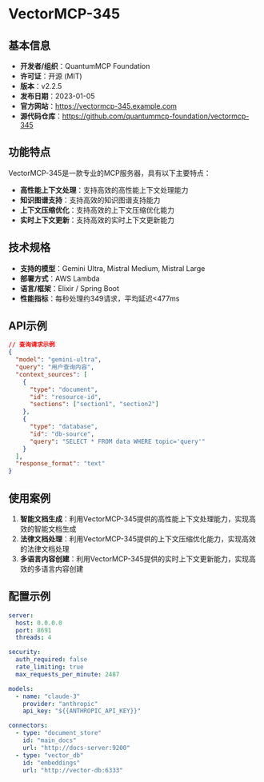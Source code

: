 # VectorMCP-345

## 基本信息

- **开发者/组织**：QuantumMCP Foundation
- **许可证**：开源 (MIT)
- **版本**：v2.2.5
- **发布日期**：2023-01-05
- **官方网站**：https://vectormcp-345.example.com
- **源代码仓库**：https://github.com/quantummcp-foundation/vectormcp-345

## 功能特点

VectorMCP-345是一款专业的MCP服务器，具有以下主要特点：

- **高性能上下文处理**：支持高效的高性能上下文处理能力
- **知识图谱支持**：支持高效的知识图谱支持能力
- **上下文压缩优化**：支持高效的上下文压缩优化能力
- **实时上下文更新**：支持高效的实时上下文更新能力


## 技术规格

- **支持的模型**：Gemini Ultra, Mistral Medium, Mistral Large
- **部署方式**：AWS Lambda
- **语言/框架**：Elixir / Spring Boot
- **性能指标**：每秒处理约349请求，平均延迟<477ms

## API示例

```json
// 查询请求示例
{
  "model": "gemini-ultra",
  "query": "用户查询内容",
  "context_sources": [
    {
      "type": "document",
      "id": "resource-id",
      "sections": ["section1", "section2"]
    },
    {
      "type": "database",
      "id": "db-source",
      "query": "SELECT * FROM data WHERE topic='query'"
    }
  ],
  "response_format": "text"
}
```

## 使用案例

1. **智能文档生成**：利用VectorMCP-345提供的高性能上下文处理能力，实现高效的智能文档生成
2. **法律文档处理**：利用VectorMCP-345提供的上下文压缩优化能力，实现高效的法律文档处理
3. **多语言内容创建**：利用VectorMCP-345提供的实时上下文更新能力，实现高效的多语言内容创建


## 配置示例

```yaml
server:
  host: 0.0.0.0
  port: 8691
  threads: 4

security:
  auth_required: false
  rate_limiting: true
  max_requests_per_minute: 2487

models:
  - name: "claude-3"
    provider: "anthropic"
    api_key: "${{ANTHROPIC_API_KEY}}"

connectors:
  - type: "document_store"
    id: "main_docs"
    url: "http://docs-server:9200"
  - type: "vector_db"
    id: "embeddings"
    url: "http://vector-db:6333"
```